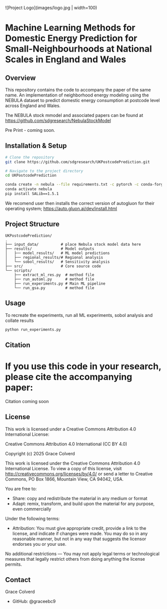 ![Project Logo](images/logo.jpg | width=100)

# Machine Learning Methods for Domestic Energy Prediction for Small-Neighbourhoods at National Scales in England and Wales

## Overview

This repository contains the code to accompany the paper of the same name. An implementation of neighborhood energy modeling using the NEBULA dataset to predict domestic energy consumption at postcode level across England and Wales.

The NEBULA stock mmodel and associated papers can be found at https://github.com/sdgresearch/NebulaStockModel

Pre Print - coming soon.

## Installation & Setup

```bash
# Clone the repository
git clone https://github.com/sdgresearch/UKPostcodePrediction.git

# Navigate to the project directory
cd UKPostcodePrediction

conda create -n nebula --file requirements.txt -c pytorch -c conda-forge -c defaults
conda activate nebula
pip install SALib==1.5.1

```
We recomend user then installs the correct version of autogluon for their operating system; https://auto.gluon.ai/dev/install.html

## Project Structure

```
UKPostcodePrediction/
.
├── input_data/          # place Nebula stock model data here
├── results/             # Model outputs
│   ├── model_results/   # ML model predictions
│   ├── regional_results/# Regional analysis 
│   └── sobol_results/   # Sensitivity analysis  
├── src/                 # Core source code
└── scripts/
    ├── extract_ml_res.py  # method file
    ├── run_automl.py      # method file
    ├── run_experiments.py # Main ML pipeline
    └── run_gsa.py         # method file 
```

## Usage
To recreate the experiments, run all ML experiments, sobol analysis and collate results 

```python
python run_experiments.py

```

## Citation

# If you use this code in your research, please cite the accompanying paper:

Citation coming soon


## License

This work is licensed under a Creative Commons Attribution 4.0 International License:

Creative Commons Attribution 4.0 International (CC BY 4.0)

Copyright (c) 2025 Grace Colverd

This work is licensed under the Creative Commons Attribution 4.0 International License. 
To view a copy of this license, visit http://creativecommons.org/licenses/by/4.0/ or 
send a letter to Creative Commons, PO Box 1866, Mountain View, CA 94042, USA.

You are free to:
- Share: copy and redistribute the material in any medium or format
- Adapt: remix, transform, and build upon the material for any purpose, even commercially

Under the following terms:
- Attribution: You must give appropriate credit, provide a link to the license, and 
  indicate if changes were made. You may do so in any reasonable manner, but not in 
  any way that suggests the licensor endorses you or your use.

No additional restrictions — You may not apply legal terms or technological measures 
that legally restrict others from doing anything the license permits.



## Contact

Grace Colverd
- GitHub: @graceebc9
